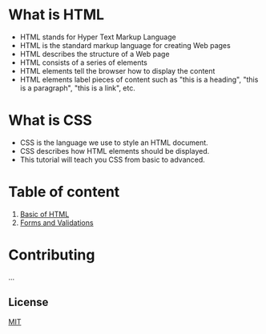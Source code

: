 # What is HTML
- HTML stands for Hyper Text Markup Language
- HTML is the standard markup language for creating Web pages
- HTML describes the structure of a Web page
- HTML consists of a series of elements
- HTML elements tell the browser how to display the content
- HTML elements label pieces of content such as "this is a heading", "this is a paragraph", "this is a link", etc.

# What is CSS
- CSS is the language we use to style an HTML document.
- CSS describes how HTML elements should be displayed.
- This tutorial will teach you CSS from basic to advanced.

# Table of content
1. [Basic of HTML]()
2. [Forms and Validations]()

# Contributing
...

## License
[MIT](https://choosealicense.com/licenses/mit/)